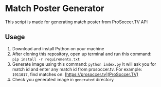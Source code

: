 # Match Poster Generator

This script is made for generating match poster from ProSoccer.TV API

## Usage

1. Download and install Python on your machine
2. After cloning this repository, open up terminal and run this command: `pip install -r requirements.txt`
3. Generate image using this command: `python index.py` It will ask you for match id and enter any match id from prosoccer.tv. For example: `1911017`, find matches on: [https://prosoccer.tv](ProSoccer.TV)
4. Check you generated image in `generated` directory
